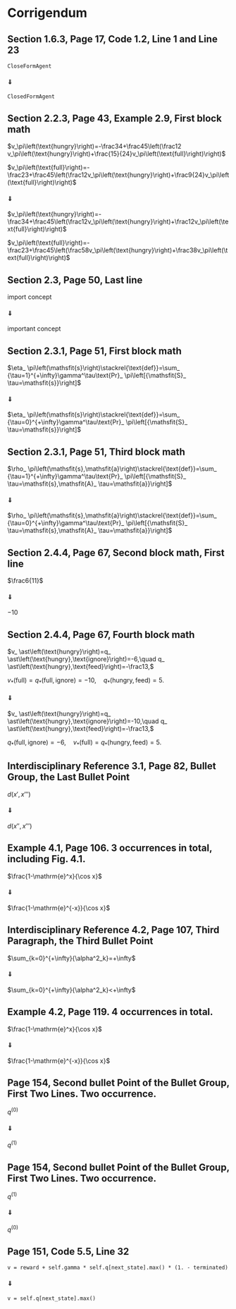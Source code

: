 # Corrigendum


## Section 1.6.3, Page 17, Code 1.2, Line 1 and Line 23

```CloseFormAgent```

#### $\Downarrow$

```ClosedFormAgent```


## Section 2.2.3, Page 43, Example 2.9, First block math

$v_\pi\left(\text{hungry}\right)=-\frac34+\frac45\left(\frac12 v_\pi\left(\text{hungry}\right)+\frac{15}{24}v_\pi\left(\text{full}\right)\right)$

$v_\pi\left(\text{full}\right)=-\frac23+\frac45\left(\frac12v_\pi\left(\text{hungry}\right)+\frac9{24}v_\pi\left(\text{full}\right)\right)$

#### $\Downarrow$

$v_\pi\left(\text{hungry}\right)=-\frac34+\frac45\left(\frac12v_\pi\left(\text{hungry}\right)+\frac12v_\pi\left(\text{full}\right)\right)$

$v_\pi\left(\text{full}\right)=-\frac23+\frac45\left(\frac58v_\pi\left(\text{hungry}\right)+\frac38v_\pi\left(\text{full}\right)\right)$


## Section 2.3, Page 50, Last line

import concept

#### $\Downarrow$

important concept


## Section 2.3.1, Page 51, First block math

$\eta_ \pi\left(\mathsfit{s}\right)\stackrel{\text{def}}=\sum_ {\tau=1}^{+\infty}\gamma^\tau\text{Pr}_ \pi\left[{\mathsfit{S}_ \tau=\mathsfit{s}}\right]$

#### $\Downarrow$

$\eta_ \pi\left(\mathsfit{s}\right)\stackrel{\text{def}}=\sum_ {\tau=0}^{+\infty}\gamma^\tau\text{Pr}_ \pi\left[{\mathsfit{S}_ \tau=\mathsfit{s}}\right]$


## Section 2.3.1, Page 51, Third block math

$\rho_ \pi\left(\mathsfit{s},\mathsfit{a}\right)\stackrel{\text{def}}=\sum_ {\tau=1}^{+\infty}\gamma^\tau\text{Pr}_ \pi\left[{\mathsfit{S}_ \tau=\mathsfit{s},\mathsfit{A}_ \tau=\mathsfit{a}}\right]$

#### $\Downarrow$

$\rho_ \pi\left(\mathsfit{s},\mathsfit{a}\right)\stackrel{\text{def}}=\sum_ {\tau=0}^{+\infty}\gamma^\tau\text{Pr}_ \pi\left[{\mathsfit{S}_ \tau=\mathsfit{s},\mathsfit{A}_ \tau=\mathsfit{a}}\right]$


## Section 2.4.4, Page 67, Second block math, First line

$\frac6{11}$

#### $\Downarrow$

$-10$


## Section 2.4.4, Page 67, Fourth block math

$v_ \ast\left(\text{hungry}\right)=q_ \ast\left(\text{hungry},\text{ignore}\right)=-6,\quad q_ \ast\left(\text{hungry},\text{feed}\right)=-\frac13,$

$v_ \ast\left(\text{full}\right)=q_ \ast\left(\text{full},\text{ignore}\right)=-10,\quad q_ \ast\left(\text{hungry},\text{feed}\right)=5.$

#### $\Downarrow$

$v_ \ast\left(\text{hungry}\right)=q_ \ast\left(\text{hungry},\text{ignore}\right)=-10,\quad q_ \ast\left(\text{hungry},\text{feed}\right)=-\frac13,$

$q_ \ast\left(\text{full},\text{ignore}\right)=-6,\quad v_ \ast\left(\text{full}\right)=q_ \ast\left(\text{hungry},\text{feed}\right)=5.$


## Interdisciplinary Reference 3.1, Page 82, Bullet Group, the Last Bullet Point

$d\left(\mathsfit{x}',\mathsfit{x}'''\right)$

#### $\Downarrow$

$d\left(\mathsfit{x}'',\mathsfit{x}'''\right)$


## Example 4.1, Page 106. 3 occurrences in total, including Fig. 4.1.

$\frac{1-\mathrm{e}^x}{\cos x}$

#### $\Downarrow$

$\frac{1-\mathrm{e}^{-x}}{\cos x}$


## Interdisciplinary Reference 4.2, Page 107, Third Paragraph, the Third Bullet Point

$\sum_{k=0}^{+\infty}{\alpha^2_k}=+\infty$

#### $\Downarrow$

$\sum_{k=0}^{+\infty}{\alpha^2_k}<+\infty$


## Example 4.2, Page 119. 4 occurrences in total.

$\frac{1-\mathrm{e}^x}{\cos x}$

#### $\Downarrow$

$\frac{1-\mathrm{e}^{-x}}{\cos x}$


## Page 154, Second bullet Point of the Bullet Group, First Two Lines. Two occurrence.

$q^{(0)}$

#### $\Downarrow$

$q^{(1)}$


## Page 154, Second bullet Point of the Bullet Group, First Two Lines. Two occurrence.

$q^{(1)}$

#### $\Downarrow$

$q^{(0)}$


## Page 151, Code 5.5, Line 32

`v = reward + self.gamma * self.q[next_state].max() * (1. - terminated)`

#### $\Downarrow$

`v = self.q[next_state].max()`
